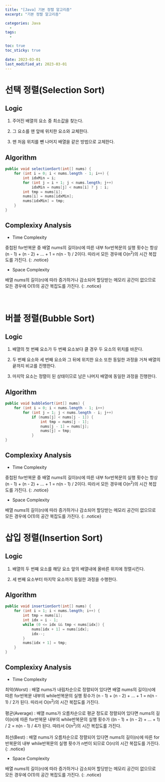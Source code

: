 ```yaml
---
title: "[Java] 기본 정렬 알고리즘"
excerpt: "기본 정렬 알고리즘"

categories: Java
  - 
tags:
  - 

toc: true
toc_sticky: true
 
date: 2023-03-01
last_modified_at: 2023-03-01
---
```

# **선택 정렬(Selection Sort)**
## **Logic**
1. 주어진 배열의 요소 중 최소값을 찾는다.

2. 그 요소를 맨 앞에 위치한 요소와 교체한다.

3. 맨 처음 위치를 뺀 나머지 배열을 같은 방법으로 교체한다.

## **Algorithm**
```java
public void selectionSort(int[] nums) {
    for (int i = 0; i < nums.length - 1; i++) {
        int idxMin = i;
        for (int j = i + 1; j < nums.length; j++)
            idxMin = nums[j] < nums[i] ? j : i;
        int tmp = nums[i];
        nums[i] = nums[idxMin];
        nums[idxMin] = tmp;
    }
}
```
## **Complexixy Analysis**
- Time Complexity

중첩된 for반복문 중 배열 nums의 길이(n)에 따른 내부 for반복문의 실행 횟수는 항상 (n - 1) + (n - 2) + ... + 1 = n(n - 1) / 2이다. 따라서 모든 경우에 O(n<sup>2</sup>)의 시간 복잡도를 가진다.
{: .notice}
- Space Complexity

배열 nums의 길이(n)에 따라 증가하거나 감소되어 할당받는 메모리 공간이 없으므로 모든 경우에 O(1)의 공간 복잡도를 가진다.
{: .notice}
<br>
<br>
<br>

# **버블 정렬(Bubble Sort)**
## **Logic**
1. 배열의 첫 번째 요소가 두 번째 요소보다 클 경우 두 요소의 위치를 바꾼다.

2. 두 번째 요소와 세 번째 요소와 그 뒤에 위치한 요소 또한 동일한 과정을 거쳐 배열의 끝까지 비교를 진행한다.

3. 마지막 요소는 정렬이 된 상태이므로 남은 나머지 배열에 동일한 과정을 진행한다.

## **Algorithm**
```java
public void bubbleSort(int[] nums) {
    for (int i = 0; i < nums.length - 1; i++)
        for (int j = 1; j < nums.length - i; j++)
            if (nums[j] < nums[j - 1]) {
                int tmp = nums[j - 1];
                nums[j - 1] = nums[j];
                nums[j] = tmp;
            }
}
```
## **Complexixy Analysis**
- Time Complexity

중첩된 for반복문 중 배열 nums의 길이(n)에 따른 내부 for반복문의 실행 횟수는 항상 (n - 1) + (n - 2) + ... + 1 = n(n - 1) / 2이다. 따라서 모든 경우에 O(n<sup>2</sup>)의 시간 복잡도를 가진다.
{: .notice}
- Space Complexity

배열 nums의 길이(n)에 따라 증가하거나 감소되어 할당받는 메모리 공간이 없으므로 모든 경우에 O(1)의 공간 복잡도를 가진다. 
{: .notice}

# **삽입 정렬(Insertion Sort)**
## **Logic**
1. 배열의 두 번째 요소를 해당 요소 앞의 배열내에 올바른 위치에 정렬시킨다.

2. 세 번째 요소부터 마지막 요소까지 동일한 과정을 수행한다.

## **Algorithm**
```java
public void insertionSort(int[] nums) {
    for (int i = 1; i < nums.length; i++) {
        int tmp = nums[i];
        int idx = i - 1;
        while (0 <= idx && tmp < nums[idx]) {
            nums[idx + 1] = nums[idx];
            idx--;
        }
        nums[idx + 1] = tmp;
    }
}
```
## **Complexixy Analysis**
- Time Complexity

최악(Worst) : 배열 nums가 내림차순으로 정렬되어 있다면 배열 nums의 길이(n)에 따른 for반복문 내부의 while반복문의 실행 횟수가 (n - 1) + (n - 2) + ... + 1 = n(n - 1) / 2가 된다. 따라서 O(n<sup>2</sup>)의 시간 복잡도를 가진다.
<br>
<br>
평균(Average) : 배열 nums가 오름차순으로 평균 정도로 정렬되어 있다면 nums의 길이(n)에 따른 for반복문 내부의 while반복문의 실행 횟수가 ((n - 1) + (n - 2) + ... + 1) / 2 = n(n - 1) / 4가 된다. 따라서 O(n<sup>2</sup>)의 시간 복잡도를 가진다.
<br>
<br>
최선(Best) : 배열 nums가 오름차순으로 정렬되어 있다면 nums의 길이(n)에 따른 for반복문의 내부 while반복문의 실행 횟수가 n번이 되므로 O(n)의 시간 복잡도를 가진다.
{: .notice}
- Space Complexity

배열 nums의 길이(n)에 따라 증가하거나 감소되어 할당받는 메모리 공간이 없으므로 모든 경우에 O(1)의 공간 복잡도를 가진다. 
{: .notice}